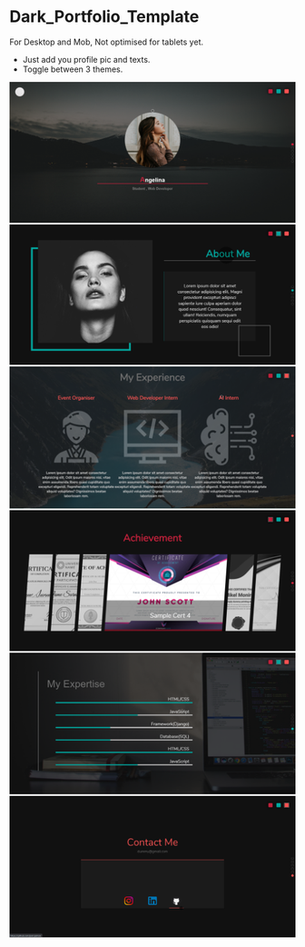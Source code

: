 <h1>Dark_Portfolio_Template</h1>
For Desktop and Mob, Not optimised for tablets yet.
<ul>
<li>Just add you profile pic and texts.</li>
<li>Toggle between 3 themes.</li>
</ul>
<img src="/1.PNG">
<img src="/2.PNG">
<img src="/3.PNG">
<img src="/4.PNG">
<img src="/5.PNG">
<img src="/6.PNG">
